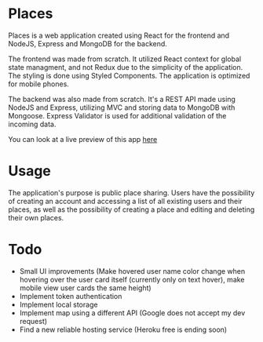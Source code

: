 # Places
Places is a web application created using React for the frontend and NodeJS, Express and MongoDB for the backend.

The frontend was made from scratch. It utilized React context for global state managment, and not Redux due to the simplicity of the application. The styling is done using Styled Components. The application is optimized for mobile phones.

The backend was also made from scratch. It's a REST API made using NodeJS and Express, utilizing MVC and storing data to MongoDB with Mongoose. Express Validator is used for additional validation of the incoming data.

You can look at a live preview of this app <a href="https://places-sharing-app-smileyface.herokuapp.com/">here</a>

# Usage

The application's purpose is public place sharing. Users have the possibility of creating an account and accessing a list of all existing users and their places, as well as the possibility of creating a place and editing and deleting their own places.

# Todo

<ul> 
  <li>Small UI improvements (Make hovered user name color change when hovering over the user card itself (currently only on text hover), make mobile view user cards the same height)</li>
  <li>Implement token authentication</li>
  <li>Implement local storage</li>
  <li>Implement map using a different API (Google does not accept my dev request)</li>
  <li>Find a new reliable hosting service (Heroku free is ending soon)</li>
</ul>
